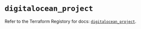 # `digitalocean_project`

Refer to the Terraform Registory for docs: [`digitalocean_project`](https://registry.terraform.io/providers/digitalocean/digitalocean/2.32.0/docs/resources/project).
